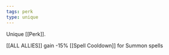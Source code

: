 ```yaml
---
tags: perk
type: unique
---
```


Unique [[Perk]].

[[ALL ALLIES]] gain -15% [[Spell Cooldown]] for Summon spells
